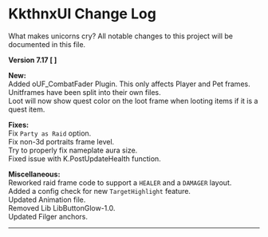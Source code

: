 # KkthnxUI Change Log

What makes unicorns cry?
All notable changes to this project will be documented in this file.

**Version 7.17 [  ]**

**New:**   
Added oUF_CombatFader Plugin. This only affects Player and Pet frames.   
Unitframes have been split into their own files.   
Loot will now show quest color on the loot frame when looting items if it is a quest item.   

**Fixes:**   
Fix `Party as Raid` option.   
Fix non-3d portraits frame level.   
Try to properly fix nameplate aura size.   
Fixed issue with K.PostUpdateHealth function.   


**Miscellaneous:**   
Reworked raid frame code to support a `HEALER` and a `DAMAGER` layout.   
Added a config check for new `TargetHighlight` feature.   
Updated Animation file.  
Removed Lib LibButtonGlow-1.0.   
Updated Filger anchors.   
___
